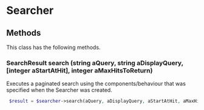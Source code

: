# Searcher


## Methods
This class has the following methods.


### SearchResult search (string aQuery, string aDisplayQuery, [integer aStartAtHit], integer aMaxHitsToReturn)
Executes a paginated search using the components/behaviour that was specified when the Searcher was created.

```php
 $result = $searcher->search(aQuery, aDisplayQuery, aStartAtHit, aMaxHitsToReturn);
```


